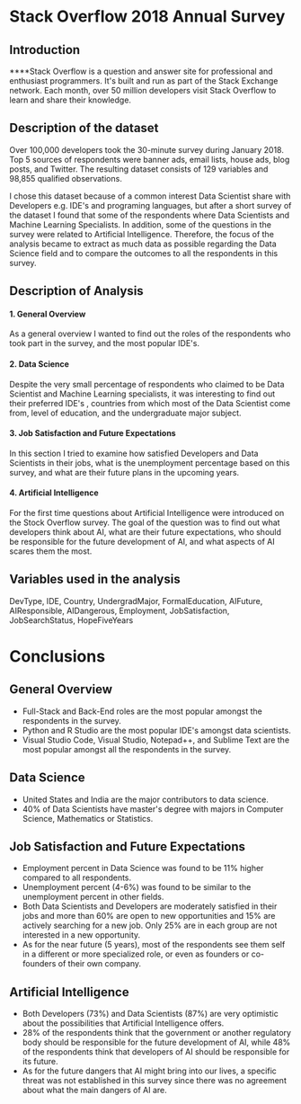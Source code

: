 # Stack Overflow 2018 Annual Survey

## Introduction

**﻿**Stack Overflow is a question and answer site for professional and enthusiast programmers. It&#39;s built and run as part of the Stack Exchange network. Each month, over 50 million developers visit Stack Overflow to learn and share their knowledge.

## Description of the dataset

Over 100,000 developers took the 30-minute survey during January 2018. Top 5 sources of respondents were banner ads, email lists, house ads, blog posts, and Twitter. The resulting dataset consists of 129 variables and 98,855 qualified observations.

I chose this dataset because of a common interest Data Scientist share with Developers e.g. IDE&#39;s and programing languages, but after a short survey of the dataset I found that some of the respondents where Data Scientists and Machine Learning Specialists. In addition, some of the questions in the survey were related to Artificial Intelligence. Therefore, the focus of the analysis became to extract as much data as possible regarding the Data Science field and to compare the outcomes to all the respondents in this survey.

## Description of Analysis

#### 1. General Overview

As a general overview I wanted to find out the roles of the respondents who took part in the survey, and the most popular IDE&#39;s.

#### 2. Data Science

Despite the very small percentage of respondents who claimed to be Data Scientist and Machine Learning specialists, it was interesting to find out their preferred IDE&#39;s , countries from which most of the Data Scientist come from,  level of education, and the undergraduate major subject.

#### 3. Job Satisfaction and Future Expectations

In this section I tried to examine how satisfied Developers and Data Scientists in their jobs, what is the unemployment percentage based on this survey, and what are their future plans in the upcoming years.

#### 4. Artificial Intelligence

For the first time questions about Artificial Intelligence were introduced on the Stock Overflow survey. The goal of the question was to find out what developers think about AI, what are their future expectations, who should be responsible for the future development of AI, and what aspects of AI scares them the most.

## Variables used in the analysis

DevType, ﻿IDE, Country, ﻿UndergradMajor, ﻿FormalEducation, ﻿AIFuture, ﻿AIResponsible, AIDangerous, Employment, JobSatisfaction, JobSearchStatus, HopeFiveYears

# Conclusions

## General Overview

- Full-Stack and Back-End roles are the most popular amongst the respondents in the survey.
- Python and R Studio are the most popular IDE&#39;s amongst data scientists.
- Visual Studio Code, Visual Studio, Notepad++, and Sublime Text are the most popular amongst all the respondents in the survey.

## Data Science

- United States and India are the major contributors to data science.
- 40% of Data Scientists have master&#39;s degree with majors in Computer Science, Mathematics or Statistics.

## Job Satisfaction and Future Expectations

- Employment percent in Data Science was found to be 11% higher compared to all respondents.
- Unemployment percent (4-6%) was found to be similar to the unemployment percent in other fields.
- Both Data Scientists and Developers are moderately satisfied in their jobs and more than 60% are open to new opportunities and 15% are actively searching for a new job. Only 25% are in each group are not interested in a new opportunity.
- As for the near future (5 years), most of the respondents see them self in a different or more specialized role, or even as founders or co-founders of their own company.

## Artificial Intelligence

- Both Developers (73%) and Data Scientists (87%) are very optimistic about the possibilities that Artificial Intelligence offers.
- 28% of the respondents think that the government or another regulatory body should be responsible for the future development of AI, while 48% of the respondents think that developers of AI should be responsible for its future.
- As for the future dangers that AI might bring into our lives, a specific threat was not established in this survey since there was no agreement about what the main dangers of AI are.
